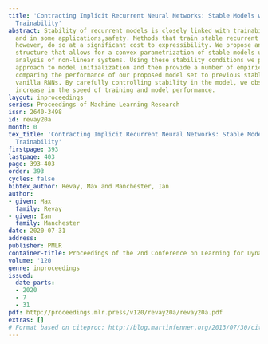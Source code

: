 ```yaml
---
title: 'Contracting Implicit Recurrent Neural Networks: Stable Models with Improved
  Trainability'
abstract: Stability of recurrent models is closely linked with trainability, generalizability
  and in some applications,safety. Methods that train stable recurrent neural networks,
  however, do so at a significant cost to expressibility. We propose an implicit model
  structure that allows for a convex parametrization of stable models using contraction
  analysis of non-linear systems. Using these stability conditions we propose a new
  approach to model initialization and then provide a number of empirical results
  comparing the performance of our proposed model set to previous stable RNNs and
  vanilla RNNs. By carefully controlling stability in the model, we observe a significant
  increase in the speed of training and model performance.
layout: inproceedings
series: Proceedings of Machine Learning Research
issn: 2640-3498
id: revay20a
month: 0
tex_title: 'Contracting Implicit Recurrent Neural Networks: Stable Models with Improved
  Trainability'
firstpage: 393
lastpage: 403
page: 393-403
order: 393
cycles: false
bibtex_author: Revay, Max and Manchester, Ian
author:
- given: Max
  family: Revay
- given: Ian
  family: Manchester
date: 2020-07-31
address: 
publisher: PMLR
container-title: Proceedings of the 2nd Conference on Learning for Dynamics and Control
volume: '120'
genre: inproceedings
issued:
  date-parts:
  - 2020
  - 7
  - 31
pdf: http://proceedings.mlr.press/v120/revay20a/revay20a.pdf
extras: []
# Format based on citeproc: http://blog.martinfenner.org/2013/07/30/citeproc-yaml-for-bibliographies/
---
```

